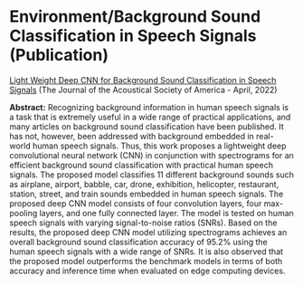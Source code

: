 # Environment/Background Sound Classification in Speech Signals (Publication)

<a href="https://pubs.aip.org/asa/jasa/article/151/4/2773/2838550/Lightweight-deep-convolutional-neural-network-for" style="text-decoration: underline;">Light Weight Deep CNN for Background Sound Classification in Speech Signals</a> (The Journal of the Acoustical Society of America - April, 2022)


**Abstract:**
Recognizing background information in human speech signals is a task that is extremely useful in a wide range of practical applications, and many articles on background sound classification have been published. It has not, however, been addressed with background embedded in real-world human speech signals. Thus, this work proposes a lightweight deep convolutional neural network (CNN) in conjunction with spectrograms for an efficient background sound classification with practical human speech signals. The proposed model classifies 11 different background sounds such as airplane, airport, babble, car, drone, exhibition, helicopter, restaurant, station, street, and train sounds embedded in human speech signals. The proposed deep CNN model consists of four convolution layers, four max-pooling layers, and one fully connected layer. The model is tested on human speech signals with varying signal-to-noise ratios (SNRs). Based on the results, the proposed deep CNN model utilizing spectrograms achieves an overall background sound classification accuracy of 95.2% using the human speech signals with a wide range of SNRs. It is also observed that the proposed model outperforms the benchmark models in terms of both accuracy and inference time when evaluated on edge computing devices.
